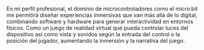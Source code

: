 En mi perfil profesional,
el dominio de microcontroladores como el micro:bit me permitirá diseñar experiencias inmersivas que van más allá de lo digital,
combinando software y hardware para generar interactividad en entornos físicos.
Como un juego de realidad virtual que pueda controlar luces del dispositivo así como vista y sonidos según la entrada del control o la posición del jugador, 
aumentando la inmersión y la narrativa del juego.

